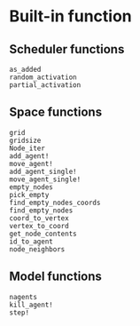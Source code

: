 # Built-in function

## Scheduler functions

```@docs
as_added
random_activation
partial_activation
```

## Space functions

```@docs
grid
gridsize
Node_iter
add_agent!
move_agent!
add_agent_single!
move_agent_single!
empty_nodes
pick_empty
find_empty_nodes_coords
find_empty_nodes
coord_to_vertex
vertex_to_coord
get_node_contents
id_to_agent
node_neighbors
```

## Model functions

```@docs
nagents
kill_agent!
step!
```